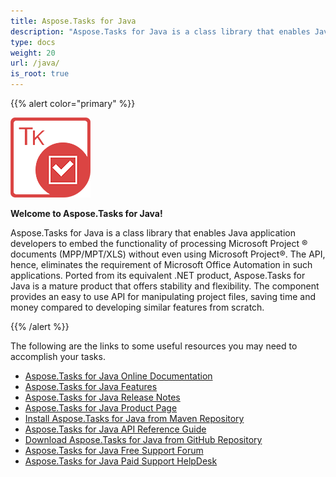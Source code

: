 ```yaml
---
title: Aspose.Tasks for Java
description: "Aspose.Tasks for Java is a class library that enables Java applications to generate, modify, convert, render, and print MPP, Primavera XML files without using Microsoft Project or Oracle Primavera software."
type: docs
weight: 20
url: /java/
is_root: true
---
```


{{% alert color="primary" %}}

![Aspose.Tasks for Java Product Logo](home_1.png)

**Welcome to Aspose.Tasks for Java!**

Aspose.Tasks for Java is a class library that enables Java application developers to embed the functionality of processing Microsoft Project ® documents (MPP/MPT/XLS) without even using Microsoft Project®. The API, hence, eliminates the requirement of Microsoft Office Automation in such applications. Ported from its equivalent .NET product, Aspose.Tasks for Java is a mature product that offers stability and flexibility. The component provides an easy to use API for manipulating project files, saving time and money compared to developing similar features from scratch.

{{% /alert %}}

The following are the links to some useful resources you may need to accomplish your tasks.

- [Aspose.Tasks for Java Online Documentation](/tasks/java/)
- [Aspose.Tasks for Java Features](/tasks/java/product-overview/)
- [Aspose.Tasks for Java Release Notes](/tasks/java/release-notes/)
- [Aspose.Tasks for Java Product Page](https://products.aspose.com/tasks/java/)
- [Install Aspose.Tasks for Java from Maven Repository](/tasks/java/installation/)
- [Aspose.Tasks for Java API Reference Guide](https://apireference.aspose.com/tasks/java)
- [Download Aspose.Tasks for Java from GitHub Repository](https://github.com/aspose-tasks/Aspose.Tasks-for-Java)
- [Aspose.Tasks for Java Free Support Forum](https://forum.aspose.com/c/tasks/15)
- [Aspose.Tasks for Java Paid Support HelpDesk](https://helpdesk.aspose.com/)
